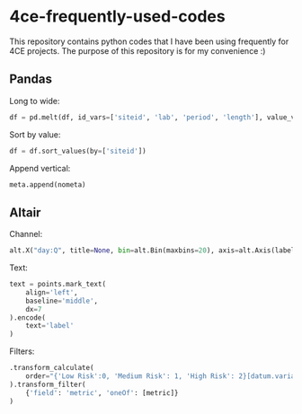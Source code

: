 # 4ce-frequently-used-codes
This repository contains python codes that I have been using frequently for 4CE projects. The purpose of this repository is for my convenience :)

## Pandas

Long to wide:
```py
df = pd.melt(df, id_vars=['siteid', 'lab', 'period', 'length'], value_vars=days, var_name='day', value_name='value')
```

Sort by value:
```py
df = df.sort_values(by=['siteid'])
```

Append vertical:
```py
meta.append(nometa)
```

## Altair

Channel:
```py
alt.X("day:Q", title=None, bin=alt.Bin(maxbins=20), axis=alt.Axis(labelAngle=0, tickCount=3), scale=alt.Scale(clamp=True)),
```

Text:
```py
text = points.mark_text(
    align='left',
    baseline='middle',
    dx=7
).encode(
    text='label'
)
```

Filters:
```py
.transform_calculate(
    order="{'Low Risk':0, 'Medium Risk': 1, 'High Risk': 2}[datum.variable]"  
).transform_filter(
    {'field': 'metric', 'oneOf': [metric]}
)
```
